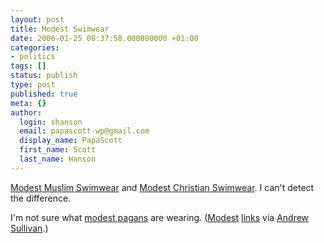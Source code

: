 ```yaml
---
layout: post
title: Modest Swimwear
date: 2006-01-25 08:37:58.000000000 +01:00
categories:
- politics
tags: []
status: publish
type: post
published: true
meta: {}
author:
  login: shanson
  email: papascott-wp@gmail.com
  display_name: PapaScott
  first_name: Scott
  last_name: Hanson
---
```

<p><a href="http://www.ahiida.com.au/" title="Welcome to your Ahiida Online shop!">Modest Muslim Swimwear</a> and <a href="http://www.wholesomewear.com/page-4.html" title="WholesomeWear Styles">Modest Christian Swimwear</a>. I can't detect the difference. </p>
<p>I'm not sure what <a href="http://www.anglofritz.com/2006/01/anglofritz_done_good.html" title="anglofritz.com: I Hate Buddhists">modest pagans</a> are wearing. (<a href="http://time.blogs.com/daily_dish/2006/01/project_islamic.html" title="Andrew Sullivan | The Daily Dish: Project Islamic Runway">Modest</a> <a href="http://time.blogs.com/daily_dish/2006/01/project_christi.html" title="Andrew Sullivan | The Daily Dish: Project Christian Runway">links</a> via <a href="http://time.blogs.com/daily_dish/">Andrew Sullivan</a>.)</p>
